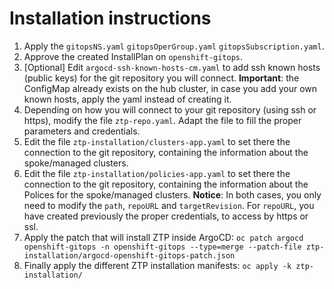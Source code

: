 # Installation instructions

 1. Apply the `gitopsNS.yaml` `gitopsOperGroup.yaml` `gitopsSubscription.yaml`.
 2. Approve the created InstallPlan on `openshift-gitops`.
 3. [Optional] Edit `argocd-ssh-known-hosts-cm.yaml` to add ssh known hosts (public keys) for the git repository you will connect. **Important**: the ConfigMap already exists on the hub cluster, in case you add your own known hosts, apply the yaml instead of creating it.
 4. Depending on how you will connect to your git repository (using ssh or https), modify the file `ztp-repo.yaml`. Adapt the file to fill the proper parameters and credentials.
 5. Edit the file `ztp-installation/clusters-app.yaml` to set there the connection to the git repository, containing the information about the spoke/managed clusters. 
 6. Edit the file `ztp-installation/policies-app.yaml` to set there the connection to the git repository, containing the information about the Polices for the spoke/managed clusters.
 **Notice**: In both cases, you only need to modify the `path`, `repoURL` and `targetRevision`. For `repoURL`, you have created previously the proper credentials, to access by https or ssl.
 7. Apply the patch that will install ZTP inside ArgoCD: `oc patch argocd openshift-gitops -n openshift-gitops --type=merge --patch-file ztp-installation/argocd-openshift-gitops-patch.json`
 8. Finally apply the different ZTP installation manifests:  `oc apply -k ztp-installation/`
